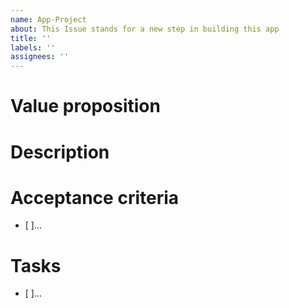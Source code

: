 ```yaml
---
name: App-Project
about: This Issue stands for a new step in building this app
title: ''
labels: ''
assignees: ''
---
```


# Value proposition

# Description

# Acceptance criteria

- [ ]...

# Tasks

- [ ]...
